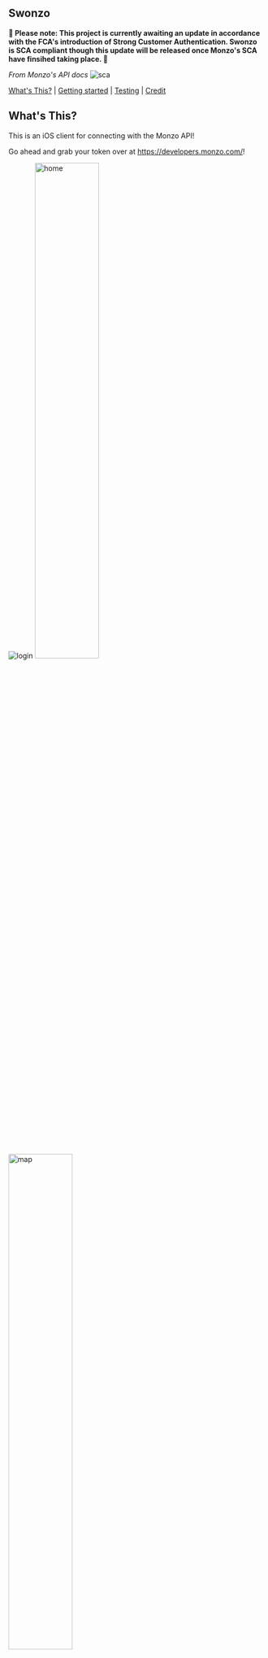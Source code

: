 ## Swonzo

**🚧 Please note: This project is currently awaiting an update in accordance with the FCA's introduction of Strong Customer Authentication. Swonzo is SCA compliant though this update will be released once Monzo's SCA have finsihed taking place. 🚧**

*From Monzo's API docs*
<img src="../Home-refactoring/Swonzo/Mockups/SCA.png" alt="sca"/>

[What's This?](#whats-this) | [Getting started](#getting-started) | [Testing](#Testing)  | [Credit](#Credit) 

## What's This?

This is an iOS client for connecting with the Monzo API!

Go ahead and grab your token over at https://developers.monzo.com/!

<img src="../Home-refactoring/Swonzo/Mockups/login.png" alt="login"/>
<img src="../Home-refactoring/Swonzo/Mockups/home.png" alt="home" width="50%"/> <img src="../Home-refactoring/Swonzo/Mockups/map.png" alt="map" width="50%"/>
<img src="../Home-refactoring/Swonzo/Mockups/transactions.png" alt="transactions" width="50%"/> <img src="../Home-refactoring/Swonzo/Mockups/detailedTransactions.png" alt="details2" width="50%"/>



## Getting started

Either clone this repo or check it out on Testflight!

## Testing

To run the test suite - open the project in Xcode & hit:
```
⌘ + U
```

## Credit

Henry Gambles
